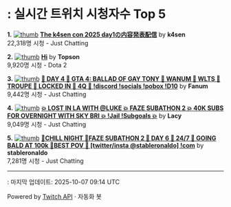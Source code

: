 # : 실시간 트위치 시청자수 Top 5

**1.** [![thumb](https://static-cdn.jtvnw.net/previews-ttv/live_user_k4sen-320x180.jpg)](https://twitch.tv/k4sen)
**[The k4sen con 2025 day1の内容発表配信](https://twitch.tv/k4sen)** by **k4sen**<br>22,318명 시청  - Just Chatting

**2.** [![thumb](https://static-cdn.jtvnw.net/previews-ttv/live_user_topson-320x180.jpg)](https://twitch.tv/Topson)
**[Hi](https://twitch.tv/Topson)** by **Topson**<br>9,920명 시청  - Dota 2

**3.** [![thumb](https://static-cdn.jtvnw.net/previews-ttv/live_user_fanum-320x180.jpg)](https://twitch.tv/Fanum)
**[🧁 DAY 4 🧁 GTA 4: BALLAD OF GAY TONY 🧁 WANUM 🧁 WLTS 🧁 TROUPE 🧁 LOCKED IN 🧁 4Q 🧁  !discord !socials !pobox !D10](https://twitch.tv/Fanum)** by **Fanum**<br>9,442명 시청  - Just Chatting

**4.** [![thumb](https://static-cdn.jtvnw.net/previews-ttv/live_user_lacy-320x180.jpg)](https://twitch.tv/Lacy)
**[💥 LOST IN LA WITH @LUKE 💥 FAZE SUBATHON 2 💥 40K SUBS FOR OVERNIGHT WITH SKY BRI 💥 !Jail !Subgoals 💥](https://twitch.tv/Lacy)** by **Lacy**<br>9,049명 시청  - Just Chatting

**5.** [![thumb](https://static-cdn.jtvnw.net/previews-ttv/live_user_stableronaldo-320x180.jpg)](https://twitch.tv/stableronaldo)
**[🧟CHILL NIGHT 🧟FAZE SUBATHON 2 🧟 DAY 6 🧟 24/7 🧟 GOING BALD AT 100k 🧟BEST POV 🧟 [twitter/insta @stableronaldo] !com](https://twitch.tv/stableronaldo)** by **stableronaldo**<br>7,281명 시청  - Just Chatting


---
: 마지막 업데이트: 2025-10-07 09:14 UTC

Powered by [Twitch API](https://dev.twitch.tv/docs/api/reference) · 자동화 봇
